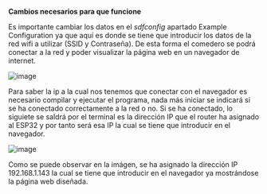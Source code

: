 **Cambios necesarios para que funcione**

Es importante cambiar los datos en el *sdfconfig* apartado Example Configuration ya que aquí es donde se tiene que introducir los datos de la red wifi a utilizar (SSID y Contraseña). De esta forma el comedero se podrá conectar a la red y poder visualizar la página web en un navegador de internet.

![image](https://github.com/Rubbit04/ESP-IDF-PetFeeder/assets/73599929/1f3a563e-c6c4-4042-ae4f-75f3183986bc)


Para saber la ip a la cual nos tenemos que conectar con el navegador es necesario compilar y ejecutar el programa, nada más iniciar se indicará si se ha conectado correctamente a la red o no. Si se ha conectado, lo siguiete se saldrá por el terminal es la dirección IP que el router ha asignado al ESP32 y por tanto será esa IP la cual se tiene que introducir en el navegador.

![image](https://github.com/Rubbit04/ESP-IDF-PetFeeder/assets/73599929/8aa65a20-f3aa-4a4f-8186-85ebcce8f524)

Como se puede observar en la imágen, se ha asignado la dirección IP 192.168.1.143 la cual se tiene que introducir en el navegador ya mostrándose la página web diseñada.
